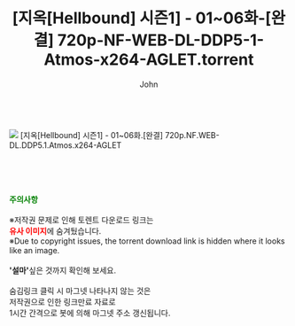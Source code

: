 ﻿---
layout: post
title:  "    [지옥[Hellbound] 시즌1] - 01~06화-[완결] 720p-NF-WEB-DL-DDP5-1-Atmos-x264-AGLET.torrent"
author: John
categories: [ 넷플릭스 ]
tags: [  ]
image: ps://torrentrj55.com/uploadfile/full/1e88a3107cc213ffe1896ef933599644885918f4 
description: "    [지옥[Hellbound] 시즌1] - 01~06화-[완결] 720p-NF-WEB-DL-DDP5-1-Atmos-x264-AGLET torrent 정보 공유"
toc: true
toc_sticky: true
---

<br>
<img src="https://torrentrj55.com/uploadfile/full/1e88a3107cc213ffe1896ef933599644885918f4.jpg"/>
 [지옥[Hellbound] 시즌1] - 01~06화.[완결] 720p.NF.WEB-DL.DDP5.1.Atmos.x264-AGLET        
    
<br><br><br>
<p data-ke-size="size16"><b><span style="color: green;">주의사항</span></b><br /><br />※저작권 문제로 인해 토렌트 다운로드 링크는<br /><b><span style="color: red;">유사 이미지</span></b>에 숨겨뒀습니다.<br />※Due to copyright issues, the torrent download link is hidden where it looks like an image.<br /><br /><b>'설마'</b>싶은 것까지 확인해 보세요.<br /><br />숨김링크 클릭 시 마그넷 나타나지 않는 것은<br />저작권으로 인한 링크만료 자료로<br />1시간 간격으로 봇에 의해 마그넷 주소 갱신됩니다.</p>
